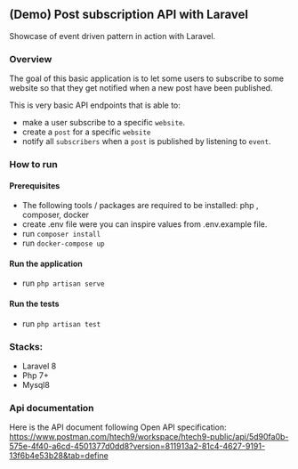 

## (Demo) Post subscription API with Laravel
Showcase of event driven pattern in action with Laravel.

### Overview
The goal of this basic application is to let some users to subscribe to some website so that they get notified when a new post have been published.

This is very basic API endpoints that is able to:
- make a user subscribe to a specific `website`.
- create a `post` for a specific `website`
- notify all `subscribers` when a `post` is published by listening to `event`.

### How to run
#### Prerequisites

- The following tools / packages are required to be installed:
php , composer, docker
- create .env file were you can inspire values from .env.example file.
- run `composer install` 
- run `docker-compose up`

#### Run the application
- run `php artisan serve`

#### Run the tests
- run `php artisan test`

### Stacks:
- Laravel 8
- Php 7+
- Mysql8

### Api documentation
Here is the API document following Open API specification:
https://www.postman.com/htech9/workspace/htech9-public/api/5d90fa0b-575e-4f40-a6cd-4501377d0dd8?version=811913a2-81c4-4627-9191-13f6b4e53b28&tab=define
